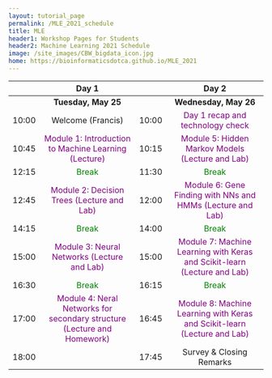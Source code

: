 ```yaml
---
layout: tutorial_page
permalink: /MLE_2021_schedule
title: MLE
header1: Workshop Pages for Students
header2: Machine Learning 2021 Schedule
image: /site_images/CBW_bigdata_icon.jpg
home: https://bioinformaticsdotca.github.io/MLE_2021
---
```


| | **Day 1** | | **Day 2** |  
| :---: | :---: | :---: | :---: |    
| | **Tuesday, May 25** | | **Wednesday, May 26** |  
|	10:00	|	Welcome (Francis)	|	10:00	|	<font color="purple">Day 1 recap and technology check</font>	|
|	10:45	|	<font color="purple">Module 1: Introduction to Machine Learning (Lecture)</font>|	10:15	|	<font color="purple">Module 5: Hidden Markov Models (Lecture and Lab)</font>|
|	12:15	|	<font color="green">Break</font>|	11:30	|	<font color="green">Break</font>	|
|	12:45|	<font color="purple">Module 2: Decision Trees (Lecture and Lab) </font>|	12:00	|	<font color="purple">Module 6: Gene Finding with NNs and HMMs (Lecture and Lab) </font>|
|	14:15	|	<font color="green">Break</font>|	14:00	|	<font color="green">Break</font>|
|	15:00	|	<font color="purple">Module 3: Neural Networks (Lecture and Lab)</font> |	15:00	|	<font color="purple">Module 7: Machine Learning with Keras and Scikit-learn (Lecture and Lab)</font>|
|	16:30	|	<font color="green">Break</font>|	16:15	|	<font color="green">Break</font>	|
|	17:00	|	<font color="purple">Module 4: Neral Networks for secondary structure (Lecture and Homework)</font>|	16:45	|	<font color="purple">Module 8: Machine Learning with Keras and Scikit-learn (Lecture and Lab)</font>|
| 18:00 |	| 17:45 |	Survey & Closing Remarks |  
